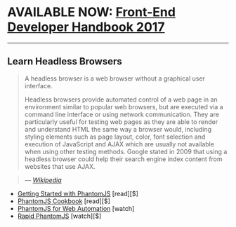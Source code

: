 # AVAILABLE NOW: [Front-End Developer Handbook 2017](https://www.gitbook.com/book/frontendmasters/front-end-handbook-2017/details)

***

## Learn Headless Browsers

> A headless browser is a web browser without a graphical user interface.
>
>Headless browsers provide automated control of a web page in an environment similar to popular web browsers, but are executed via a command line interface or using network communication. They are particularly useful for testing web pages as they are able to render and understand HTML the same way a browser would, including styling elements such as page layout, color, font selection and execution of JavaScript and AJAX which are usually not available when using other testing methods. Google stated in 2009 that using a headless browser could help their search engine index content from websites that use AJAX.

><cite>&#8212; [Wikipedia](https://en.wikipedia.org/wiki/Headless_browser)</cite>

* [Getting Started with PhantomJS](http://www.amazon.com/Getting-Started-PhantomJS-Aries-Beltran/dp/1782164227) [read][$]
* [PhantomJS Cookbook](http://www.amazon.com/PhantomJS-Cookbook-Rob-Friesel/dp/178398192X) [read][$]
* [PhantomJS for Web Automation](https://www.youtube.com/watch?v=OqEcn_6GBDI) [watch]
* [Rapid PhantomJS](https://www.packtpub.com/web-development/rapid-phantomjs-video) [watch][$]
